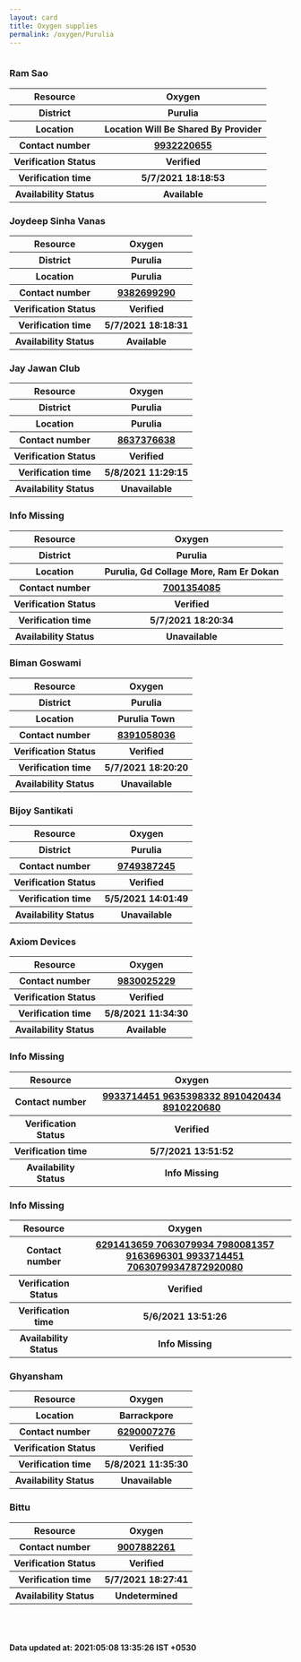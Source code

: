 ```yaml
---
layout: card
title: Oxygen supplies
permalink: /oxygen/Purulia
---
```

<div class="row">
	<div class="column">
<div class="card_av">
<h3>Ram Sao</h3>

<div class="info"><table>
<tr><th>Resource</th><th>Oxygen</th></tr>
<tr><th>District</th><th>Purulia</th></tr>
<tr><th>Location</th><th>Location Will Be Shared By Provider</th></tr>
<tr><th>Contact number </th><th><a href="tel:9932220655">9932220655</a></th></tr>
<tr><th>Verification  Status</th><th>Verified</th></tr>
<tr><th>Verification time</th><th>5/7/2021 18:18:53</th></tr>
<tr><th>Availability Status</th><th>Available</th></tr>
</table></div></div>
<div class="card_av">
<h3>Joydeep Sinha Vanas</h3>

<div class="info"><table>
<tr><th>Resource</th><th>Oxygen</th></tr>
<tr><th>District</th><th>Purulia</th></tr>
<tr><th>Location</th><th>Purulia</th></tr>
<tr><th>Contact number </th><th><a href="tel:9382699290">9382699290</a></th></tr>
<tr><th>Verification  Status</th><th>Verified</th></tr>
<tr><th>Verification time</th><th>5/7/2021 18:18:31</th></tr>
<tr><th>Availability Status</th><th>Available</th></tr>
</table></div></div>
<div class="card_nav">
<h3>Jay Jawan Club</h3>

<div class="info"><table>
<tr><th>Resource</th><th>Oxygen</th></tr>
<tr><th>District</th><th>Purulia</th></tr>
<tr><th>Location</th><th>Purulia</th></tr>
<tr><th>Contact number </th><th><a href="tel:8637376638">8637376638</a></th></tr>
<tr><th>Verification  Status</th><th>Verified</th></tr>
<tr><th>Verification time</th><th>5/8/2021 11:29:15</th></tr>
<tr><th>Availability Status</th><th>Unavailable</th></tr>
</table></div></div>
<div class="card_nav">
<h3> Info Missing</h3>

<div class="info"><table>
<tr><th>Resource</th><th>Oxygen</th></tr>
<tr><th>District</th><th>Purulia</th></tr>
<tr><th>Location</th><th>Purulia, Gd Collage More, Ram Er Dokan</th></tr>
<tr><th>Contact number </th><th><a href="tel:7001354085">7001354085</a></th></tr>
<tr><th>Verification  Status</th><th>Verified</th></tr>
<tr><th>Verification time</th><th>5/7/2021 18:20:34</th></tr>
<tr><th>Availability Status</th><th>Unavailable</th></tr>
</table></div></div>
<div class="card_nav">
<h3>Biman Goswami </h3>

<div class="info"><table>
<tr><th>Resource</th><th>Oxygen</th></tr>
<tr><th>District</th><th>Purulia</th></tr>
<tr><th>Location</th><th>Purulia Town </th></tr>
<tr><th>Contact number </th><th><a href="tel:8391058036">8391058036</a></th></tr>
<tr><th>Verification  Status</th><th>Verified</th></tr>
<tr><th>Verification time</th><th>5/7/2021 18:20:20</th></tr>
<tr><th>Availability Status</th><th>Unavailable</th></tr>
</table></div></div>
<div class="card_nav">
<h3>Bijoy Santikati </h3>

<div class="info"><table>
<tr><th>Resource</th><th>Oxygen</th></tr>
<tr><th>District</th><th>Purulia</th></tr>
<tr><th>Contact number </th><th><a href="tel:9749387245">9749387245</a></th></tr>
<tr><th>Verification  Status</th><th>Verified</th></tr>
<tr><th>Verification time</th><th>5/5/2021 14:01:49</th></tr>
<tr><th>Availability Status</th><th>Unavailable</th></tr>
</table></div></div>
<div class="card_av">
<h3>Axiom Devices</h3>

<div class="info"><table>
<tr><th>Resource</th><th>Oxygen</th></tr>
<tr><th>Contact number </th><th><a href="tel:9830025229">9830025229</a></th></tr>
<tr><th>Verification  Status</th><th>Verified</th></tr>
<tr><th>Verification time</th><th>5/8/2021 11:34:30</th></tr>
<tr><th>Availability Status</th><th>Available</th></tr>
</table></div></div>
<div class="card_nav">
<h3> Info Missing</h3>

<div class="info"><table>
<tr><th>Resource</th><th>Oxygen</th></tr>
<tr><th>Contact number </th><th><a href="tel:9933714451">9933714451</a><a href="tel: 9635398332"> 9635398332</a><a href="tel: 8910420434"> 8910420434</a><a href="tel: 8910220680"> 8910220680</a></th></tr>
<tr><th>Verification  Status</th><th>Verified</th></tr>
<tr><th>Verification time</th><th>5/7/2021 13:51:52</th></tr>
<tr><th>Availability Status</th><th>Info Missing</th></tr>
</table></div></div>
<div class="card_nav">
<h3> Info Missing</h3>

<div class="info"><table>
<tr><th>Resource</th><th>Oxygen</th></tr>
<tr><th>Contact number </th><th><a href="tel:6291413659">6291413659</a><a href="tel: 7063079934"> 7063079934</a><a href="tel: 7980081357"> 7980081357</a><a href="tel: 9163696301"> 9163696301</a><a href="tel: 9933714451"> 9933714451</a><a href="tel: 7063079934"> 7063079934</a><a href="tel:7872920080 ">7872920080 </a></th></tr>
<tr><th>Verification  Status</th><th>Verified</th></tr>
<tr><th>Verification time</th><th>5/6/2021 13:51:26</th></tr>
<tr><th>Availability Status</th><th>Info Missing</th></tr>
</table></div></div>
<div class="card_nav">
<h3>Ghyansham</h3>

<div class="info"><table>
<tr><th>Resource</th><th>Oxygen</th></tr>
<tr><th>Location</th><th>Barrackpore</th></tr>
<tr><th>Contact number </th><th><a href="tel:6290007276">6290007276</a></th></tr>
<tr><th>Verification  Status</th><th>Verified</th></tr>
<tr><th>Verification time</th><th>5/8/2021 11:35:30</th></tr>
<tr><th>Availability Status</th><th>Unavailable</th></tr>
</table></div></div>
<div class="card_nav">
<h3>Bittu</h3>

<div class="info"><table>
<tr><th>Resource</th><th>Oxygen</th></tr>
<tr><th>Contact number </th><th><a href="tel:9007882261">9007882261</a></th></tr>
<tr><th>Verification  Status</th><th>Verified</th></tr>
<tr><th>Verification time</th><th>5/7/2021 18:27:41</th></tr>
<tr><th>Availability Status</th><th>Undetermined</th></tr>
</table></div></div>
</div>
</div> <br><br>
<h4> Data updated at: 2021:05:08 13:35:26 IST +0530 </h4>